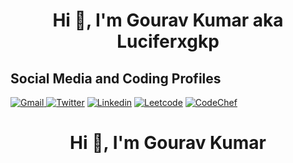 <h1 align="center">Hi 👋, I'm Gourav Kumar aka Luciferxgkp</h1>

## Social Media and Coding Profiles

[![Gmail](https://img.shields.io/badge/-Gmail-blue?style=flat-square&logo=Gmail&logoColor=white&link=mailto:aec.cse.gourav.095@gmail.com) ](mailto:aec.cse.gourav.095@gmail.com)
[![Twitter](https://img.shields.io/twitter/follow/GouravK37913421?label=Follow)](https://twitter.com/intent/follow?screen_name=GouravK37913421)
[![Linkedin](https://img.shields.io/badge/-Gourav%20Kumar-blue?style=flat-square&logo=Linkedin&logoColor=white&link=https://www.linkedin.com/in/gourav-kumar-prajapati/)](https://www.linkedin.com/in/gourav-kumar-prajapati/)
[![Leetcode](https://img.shields.io/badge/Leetcode-Profile-blue)](https://leetcode.com/LuciferxGKP/)
[![CodeChef](https://img.shields.io/badge/CodeChef-Profile-blue)](https://www.codechef.com/users/luciferxgkp)

<h1 align="center">Hi 👋, I'm Gourav Kumar</h1>
